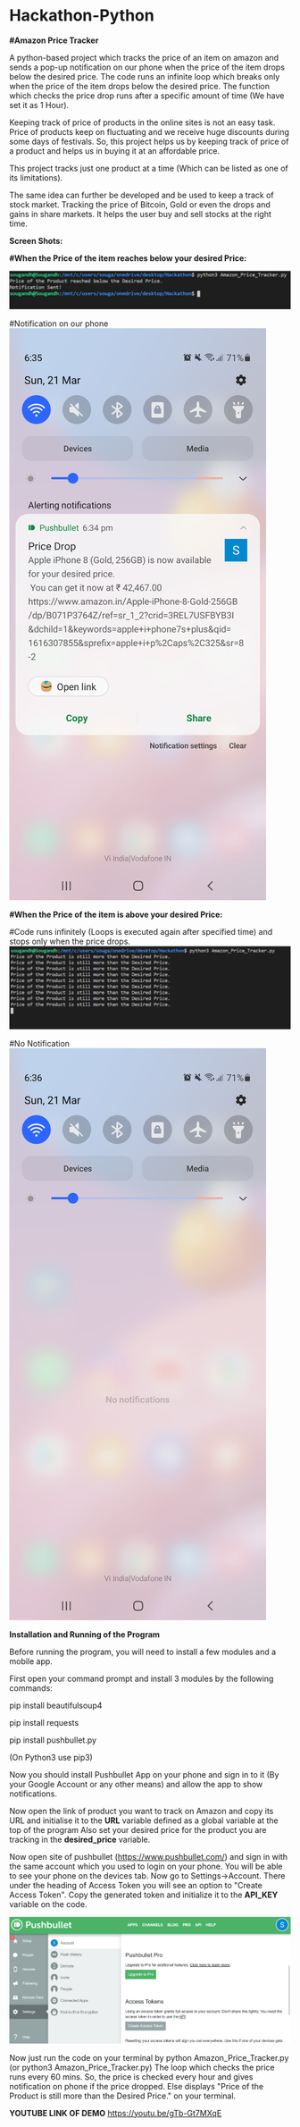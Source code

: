 # Hackathon-Python

**#Amazon Price Tracker**

A python-based project which tracks the price of an item on amazon and sends a pop-up notification on our phone when the price of the item drops below the desired price.
The code runs an infinite loop which breaks only when the price of the item drops below the desired price.
The function which checks the price drop runs after a specific amount of time (We have set it as 1 Hour).

Keeping track of price of products in the online sites is not an easy task. Price of products keep on fluctuating and we receive huge discounts during some days of festivals. So, this project helps us by keeping track of price of a product and helps us in buying it at an affordable price.

This project tracks just one product at a time (Which can be listed as one of its limitations).

The same idea can further be developed and be used to keep a track of stock market. Tracking the price of Bitcoin, Gold or even the drops and gains in share markets. It helps the user buy and sell stocks at the right time.


**Screen Shots:**

**#When the Price of the item reaches below your desired Price:**

![](Screenshots/2.png)

#Notification on our phone
![](Screenshots/2(2).png)



**#When the Price of the item is above your desired Price:**

#Code runs infinitely (Loops is executed again after specified time) and stops only when the price drops.
![](Screenshots/1.png)


#No Notification
![](Screenshots/1(1).png)


**Installation and Running of the Program**

Before running the program, you will need to install a few modules and a mobile app.

First open your command prompt and install 3 modules by the following commands:

pip install beautifulsoup4

pip install requests

pip install pushbullet.py

(On Python3 use pip3)

Now you should install Pushbullet App on your phone and sign in to it (By your Google Account or any other means) and allow the app to show notifications.

Now open the link of product you want to track on Amazon and copy its URL and initialise it to the **URL** variable defined as a global variable at the top of the program
Also set your desired price for the product you are tracking in the **desired_price** variable.

Now open site of pushbullet (https://www.pushbullet.com/) and sign in with the same account which you used to login on your phone. You will be able to see your phone on the devices tab.
Now go to Settings->Account.
There under the heading of Access Token you will see an option to "Create Access Token". Copy the generated token and initialize it to the **API_KEY** variable on the code.

![](Screenshots/pushbullet.png)

Now just run the code on your terminal by python Amazon_Price_Tracker.py (or python3 Amazon_Price_Tracker.py)
The loop which checks the price runs every 60 mins. So, the price is checked every hour and gives notification on phone if the price dropped. Else displays "Price of the Product is still more than the Desired Price." on your terminal.


**YOUTUBE LINK OF DEMO**
https://youtu.be/gTb-Gt7MXqE
